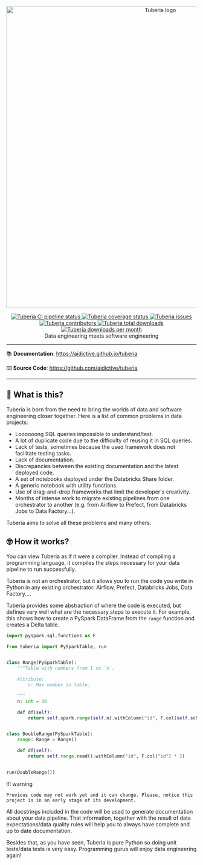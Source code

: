 <p align="center">
    <a href="https://aidictive.github.io/tuberia" target="_blank">
        <img src="https://aidictive.github.io/tuberia/images/logo.png"
             alt="Tuberia logo"
             width="800">
    </a>
</p>
<p align="center">
    <a href="https://github.com/AIdictive/tuberia/actions/workflows/cicd.yaml" target="_blank">
        <img src="https://github.com/aidictive/tuberia/actions/workflows/cicd.yaml/badge.svg"
             alt="Tuberia CI pipeline status">
    </a>
    <a href="https://app.codecov.io/gh/AIdictive/tuberia/" target="_blank">
        <img src="https://img.shields.io/codecov/c/github/aidictive/tuberia"
             alt="Tuberia coverage status">
    </a>
    <a href="https://github.com/AIdictive/tuberia/issues" target="_blank">
        <img src="https://img.shields.io/github/issues/AIdictive/tuberia"
             alt="Tuberia issues">
    </a>
    <a href="https://github.com/aidictive/tuberia/graphs/contributors" target="_blank">
        <img src="https://img.shields.io/github/contributors/AIdictive/tuberia"
             alt="Tuberia contributors">
    </a>
    <a href="https://pypi.org/project/tuberia/" target="_blank">
        <img src="https://pepy.tech/badge/tuberia"
             alt="Tuberia total downloads">
    </a>
    <a href="https://pypi.org/project/tuberia/" target="_blank">
        <img src="https://pepy.tech/badge/tuberia/month"
             alt="Tuberia downloads per month">
    </a>
    <br />
    Data engineering meets software engineering
</p>

---

:books: **Documentation**:
<a href="https://aidictive.github.io/tuberia" target="_blank">
    https://aidictive.github.io/tuberia
</a>

:keyboard: **Source Code**:
<a href="https://github.com/aidictive/tuberia" target="_blank">
    https://github.com/aidictive/tuberia
</a>

---


## 🤔 What is this?

Tuberia is born from the need to bring the worlds of data and software
engineering closer together. Here is a list of common problems in data
projects:

* Loooooong SQL queries impossible to understand/test.
* A lot of duplicate code due to the difficulty of reusing it in SQL queries.
* Lack of tests, sometimes because the used framework does not facilitate
testing tasks.
* Lack of documentation.
* Discrepancies between the existing documentation and the latest deployed code.
* A set of notebooks deployed under the Databricks Share folder.
* A generic notebook with utility functions.
* Use of drag-and-drop frameworks that limit the developer's creativity.
* Months of intense work to migrate existing pipelines from one orchestrator to
another (e.g. from Airflow to Prefect, from Databricks Jobs to Data
Factory...).

Tuberia aims to solve all these problems and many others. 


## 🤓 How it works?

You can view Tuberia as if it were a compiler. Instead of compiling a
programming language, it compiles the steps necessary for your data pipeline to
run successfully.

Tuberia is not an orchestrator, but it allows you to run the code you write in
Python in any existing orchestrator: Airflow, Prefect, Databricks Jobs, Data
Factory....

Tuberia provides some abstraction of where the code is executed, but defines
very well what are the necessary steps to execute it. For example, this shows
how to create a PySpark DataFrame from the `range` function and creates a Delta
table.

```python
import pyspark.sql.functions as F

from tuberia import PySparkTable, run


class Range(PySparkTable):
    """Table with numbers from 1 to `n`.

    Attribute:
        n: Max number in table.

    """
    n: int = 10

    def df(self):
        return self.spark.range(self.n).withColumn("id", F.col(self.schema.id)


class DoubleRange(PySparkTable):
    range: Range = Range()

    def df(self):
        return self.range.read().withColumn("id", F.col("id") * 2)


run(DoubleRange())
```

!!! warning

    Previous code may not work yet and it can change. Please, notice this
    project is in an early stage of its development.

All docstrings included in the code will be used to generate documentation
about your data pipeline. That information, together with the result of data
expectations/data quality rules will help you to always have complete and up to
date documentation.

Besides that, as you have seen, Tuberia is pure Python so doing unit tests/data
tests is very easy. Programming gurus will enjoy data engineering again!
